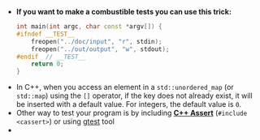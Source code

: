 - **If you want to make a combustible tests you can use this trick:**
	```cpp
	int main(int argc, char const *argv[]) {
	#ifndef __TEST__
		freopen("../doc/input", "r", stdin);
		freopen("../out/output", "w", stdout);
	#endif  // __TEST__
		return 0;
	}
	```
- In C++, when you access an element in a `std::unordered_map` (or `std::map`) using the `[]` operator, if the key does not already exist, it will be inserted with a default value. For integers, the default value is `0`.
- Other way to test your program is by including **[C++ Assert](https://www.programiz.com/cpp-programming/assertions)** (`#include <cassert>`) or using [gtest](http://google.github.io/googletest) tool
- 